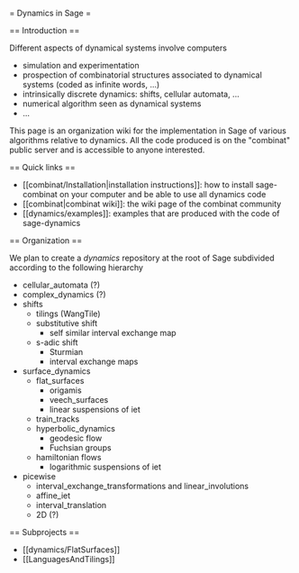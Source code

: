 = Dynamics in Sage =

== Introduction ==

Different aspects of dynamical systems involve computers

  * simulation and experimentation
  * prospection of combinatorial structures associated to dynamical systems (coded as infinite words, ...)
  * intrinsically discrete dynamics: shifts, cellular automata, ...
  * numerical algorithm seen as dynamical systems
  * ...

This page is an organization wiki for the implementation in Sage of various algorithms relative to dynamics. All the code produced is on the "combinat" public server and is accessible to anyone interested.

== Quick links ==

  * [[combinat/Installation|installation instructions]]: how to install sage-combinat on your computer and be able to use all dynamics code
  * [[combinat|combinat wiki]]: the wiki page of the combinat community
  * [[dynamics/examples]]: examples that are produced with the code of sage-dynamics

== Organization ==

We plan to create a *dynamics* repository at the root of Sage subdivided according to the following hierarchy

  * cellular_automata (?)
  * complex_dynamics (?)
  * shifts
    * tilings (WangTile)
    * substitutive shift
      * self similar interval exchange map
    * s-adic shift
      * Sturmian
      * interval exchange maps
  * surface_dynamics
    * flat_surfaces
      * origamis
      * veech_surfaces
      * linear suspensions of iet
    * train_tracks
    * hyperbolic_dynamics
      * geodesic flow
      * Fuchsian groups
    * hamiltonian flows
      * logarithmic suspensions of iet
  * picewise
    * interval_exchange_transformations and linear_involutions
    * affine_iet
    * interval_translation
    * 2D (?)

== Subprojects ==

  * [[dynamics/FlatSurfaces]]
  * [[LanguagesAndTilings]]
